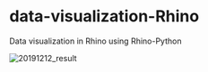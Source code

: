 # data-visualization-Rhino
Data visualization in Rhino using Rhino-Python

![20191212_result](https://user-images.githubusercontent.com/36123302/71686003-5082e780-2ddd-11ea-9172-5100270dd30c.jpg)
